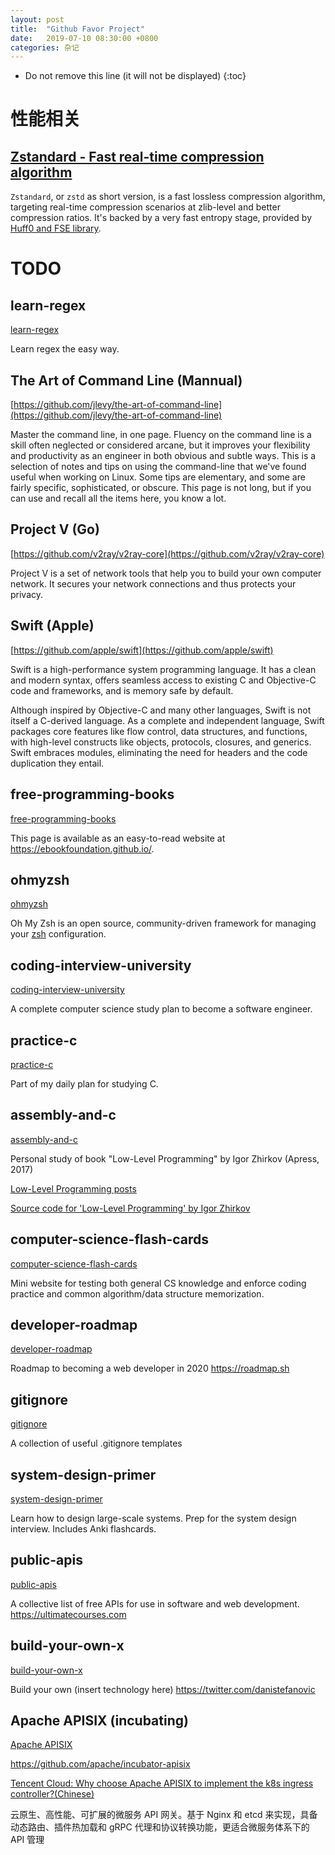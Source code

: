 ```yaml
---
layout: post
title:  "Github Favor Project"
date:   2019-07-10 08:30:00 +0800
categories: 杂记
---
```


* Do not remove this line (it will not be displayed)
{:toc}


# 性能相关

## [Zstandard - Fast real-time compression algorithm](https://github.com/facebook/zstd)

`Zstandard`, or `zstd` as short version, is a fast lossless compression algorithm, targeting real-time compression scenarios at zlib-level and better compression ratios. It's backed by a very fast entropy stage, provided by [Huff0 and FSE library](https://github.com/Cyan4973/FiniteStateEntropy).







# TODO

## learn-regex

[learn-regex](https://github.com/ziishaned/learn-regex)

Learn regex the easy way.

## The Art of Command Line (Mannual)

[https://github.com/jlevy/the-art-of-command-line](https://github.com/jlevy/the-art-of-command-line)


Master the command line, in one page. Fluency on the command line is a skill often neglected or considered arcane, but it improves your flexibility and productivity as an engineer in both obvious and subtle ways. This is a selection of notes and tips on using the command-line that we've found useful when working on Linux. Some tips are elementary, and some are fairly specific, sophisticated, or obscure. This page is not long, but if you can use and recall all the items here, you know a lot.

## Project V (Go)

[https://github.com/v2ray/v2ray-core](https://github.com/v2ray/v2ray-core)

Project V is a set of network tools that help you to build your own computer network. It secures your network connections and thus protects your privacy.


## Swift (Apple)

[https://github.com/apple/swift](https://github.com/apple/swift)

Swift is a high-performance system programming language. It has a clean and modern syntax, offers seamless access to existing C and Objective-C code and frameworks, and is memory safe by default.

Although inspired by Objective-C and many other languages, Swift is not itself a C-derived language. As a complete and independent language, Swift packages core features like flow control, data structures, and functions, with high-level constructs like objects, protocols, closures, and generics. Swift embraces modules, eliminating the need for headers and the code duplication they entail.


## free-programming-books

[free-programming-books](https://github.com/EbookFoundation/free-programming-books)

This page is available as an easy-to-read website at https://ebookfoundation.github.io/.

## ohmyzsh

[ohmyzsh](https://github.com/ohmyzsh/ohmyzsh)

Oh My Zsh is an open source, community-driven framework for managing your [zsh](https://www.zsh.org/) configuration.

## coding-interview-university

[coding-interview-university](https://github.com/jwasham/coding-interview-university)

A complete computer science study plan to become a software engineer.


## practice-c

[practice-c](https://github.com/jwasham/practice-c)

Part of my daily plan for studying C.

## assembly-and-c

[assembly-and-c](https://github.com/jwasham/assembly-and-c)

Personal study of book "Low-Level Programming" by Igor Zhirkov (Apress, 2017)

[Low-Level Programming posts](https://startupnextdoor.com/low-level-programming/)

[Source code for 'Low-Level Programming' by Igor Zhirkov](https://github.com/Apress/low-level-programming)


## computer-science-flash-cards

[computer-science-flash-cards](https://github.com/jwasham/computer-science-flash-cards)

Mini website for testing both general CS knowledge and enforce coding practice and common algorithm/data structure memorization.


## developer-roadmap

[developer-roadmap](https://github.com/kamranahmedse/developer-roadmap)

Roadmap to becoming a web developer in 2020 https://roadmap.sh


## gitignore

[gitignore](https://github.com/github/gitignore)

A collection of useful .gitignore templates


## system-design-primer

[system-design-primer](https://github.com/donnemartin/system-design-primer)

Learn how to design large-scale systems. Prep for the system design interview. Includes Anki flashcards.


## public-apis

[public-apis](https://github.com/public-apis/public-apis)

A collective list of free APIs for use in software and web development. https://ultimatecourses.com


## build-your-own-x

[build-your-own-x](https://github.com/danistefanovic/build-your-own-x)

Build your own (insert technology here) https://twitter.com/danistefanovic

## Apache APISIX (incubating)

[Apache APISIX](https://apisix.apache.org/zh/)

https://github.com/apache/incubator-apisix

[Tencent Cloud: Why choose Apache APISIX to implement the k8s ingress controller?(Chinese)](https://www.upyun.com/opentalk/448.html)

云原生、高性能、可扩展的微服务 API 网关。基于 Nginx 和 etcd 来实现，具备动态路由、插件热加载和 gRPC 代理和协议转换功能，更适合微服务体系下的 API 管理







